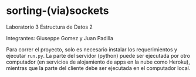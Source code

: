 # sorting-(via)sockets
Laboratorio 3 Estructura de Datos 2

Integrantes: Giuseppe Gomez y Juan Padilla

Para correr el proyecto, solo es necesario instalar los requerimientos y ejecutar `run.py`. La parte del servidor (python) puede ser ejecutada por otro computador (en servicios de alojamiento de apps en la nube como Heroku), mientras que la parte del cliente debe ser ejecutada en el computador local.